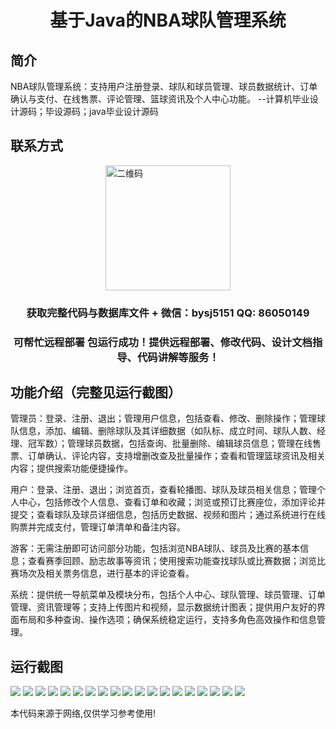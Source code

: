 <p><h1 align="center">基于Java的NBA球队管理系统</h1></p>

## 简介
NBA球队管理系统：支持用户注册登录、球队和球员管理、球员数据统计、订单确认与支付、在线售票、评论管理、篮球资讯及个人中心功能。    --计算机毕业设计源码；毕设源码；java毕业设计源码


## 联系方式
<img src="https://bs-1329754181.cos.ap-shanghai.myqcloud.com/wx.jpg" alt="二维码" style="display: block; margin: 0 auto;" width="200px">
<p><h3 align="center">获取完整代码与数据库文件 + 微信：bysj5151 QQ: 86050149</h3></p>
<p><h3 align="center">可帮忙远程部署 包运行成功！提供远程部署、修改代码、设计文档指导、代码讲解等服务！</h3></p>

## 功能介绍（完整见运行截图）
管理员：登录、注册、退出；管理用户信息，包括查看、修改、删除操作；管理球队信息，添加、编辑、删除球队及其详细数据（如队标、成立时间、球队人数、经理、冠军数）；管理球员数据，包括查询、批量删除、编辑球员信息；管理在线售票、订单确认、评论内容，支持增删改查及批量操作；查看和管理篮球资讯及相关内容；提供搜索功能便捷操作。

用户：登录、注册、退出；浏览首页，查看轮播图、球队及球员相关信息；管理个人中心，包括修改个人信息、查看订单和收藏；浏览或预订比赛座位，添加评论并提交；查看球队及球员详细信息，包括历史数据、视频和图片；通过系统进行在线购票并完成支付，管理订单清单和备注内容。

游客：无需注册即可访问部分功能，包括浏览NBA球队、球员及比赛的基本信息；查看赛季回顾、励志故事等资讯；使用搜索功能查找球队或比赛数据；浏览比赛场次及相关票务信息，进行基本的评论查看。

系统：提供统一导航菜单及模块分布，包括个人中心、球队管理、球员管理、订单管理、资讯管理等；支持上传图片和视频，显示数据统计图表；提供用户友好的界面布局和多种查询、操作选项；确保系统稳定运行，支持多角色高效操作和信息管理。


## 运行截图
![](https://bs-1329754181.cos.ap-shanghai.myqcloud.com/ssm/JavaNbATeamManagementSystem/img/001.jpg)
![](https://bs-1329754181.cos.ap-shanghai.myqcloud.com/ssm/JavaNbATeamManagementSystem/img/002.jpg)
![](https://bs-1329754181.cos.ap-shanghai.myqcloud.com/ssm/JavaNbATeamManagementSystem/img/003.jpg)
![](https://bs-1329754181.cos.ap-shanghai.myqcloud.com/ssm/JavaNbATeamManagementSystem/img/004.jpg)
![](https://bs-1329754181.cos.ap-shanghai.myqcloud.com/ssm/JavaNbATeamManagementSystem/img/005.jpg)
![](https://bs-1329754181.cos.ap-shanghai.myqcloud.com/ssm/JavaNbATeamManagementSystem/img/006.jpg)
![](https://bs-1329754181.cos.ap-shanghai.myqcloud.com/ssm/JavaNbATeamManagementSystem/img/007.jpg)
![](https://bs-1329754181.cos.ap-shanghai.myqcloud.com/ssm/JavaNbATeamManagementSystem/img/008.jpg)
![](https://bs-1329754181.cos.ap-shanghai.myqcloud.com/ssm/JavaNbATeamManagementSystem/img/009.jpg)
![](https://bs-1329754181.cos.ap-shanghai.myqcloud.com/ssm/JavaNbATeamManagementSystem/img/010.jpg)
![](https://bs-1329754181.cos.ap-shanghai.myqcloud.com/ssm/JavaNbATeamManagementSystem/img/011.jpg)
![](https://bs-1329754181.cos.ap-shanghai.myqcloud.com/ssm/JavaNbATeamManagementSystem/img/012.jpg)
![](https://bs-1329754181.cos.ap-shanghai.myqcloud.com/ssm/JavaNbATeamManagementSystem/img/013.jpg)
![](https://bs-1329754181.cos.ap-shanghai.myqcloud.com/ssm/JavaNbATeamManagementSystem/img/014.jpg)
![](https://bs-1329754181.cos.ap-shanghai.myqcloud.com/ssm/JavaNbATeamManagementSystem/img/015.jpg)
![](https://bs-1329754181.cos.ap-shanghai.myqcloud.com/ssm/JavaNbATeamManagementSystem/img/016.jpg)
![](https://bs-1329754181.cos.ap-shanghai.myqcloud.com/ssm/JavaNbATeamManagementSystem/img/017.jpg)
![](https://bs-1329754181.cos.ap-shanghai.myqcloud.com/ssm/JavaNbATeamManagementSystem/img/018.jpg)
![](https://bs-1329754181.cos.ap-shanghai.myqcloud.com/ssm/JavaNbATeamManagementSystem/img/019.jpg)

<p>本代码来源于网络,仅供学习参考使用!</p>
